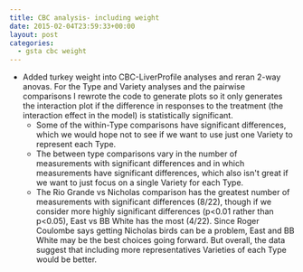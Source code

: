 ```yaml
---
title: CBC analysis- including weight
date: 2015-02-04T23:59:33+00:00
layout: post
categories:
  - gsta cbc weight
---
```

  * Added turkey weight into CBC-LiverProfile analyses and reran 2-way anovas. For the Type and Variety analyses and the pairwise comparisons I rewrote the code to generate plots so it only generates the interaction plot if the difference in responses to the treatment (the interaction effect in the model) is statistically significant.
      * Some of the within-Type comparisons have significant differences, which we would hope not to see if we want to use just one Variety to represent each Type.
      * The between type comparisons vary in the number of measurements with significant differences and in which measurements have significant differences, which also isn't great if we want to just focus on a single Variety for each Type.
      * The Rio Grande vs Nicholas comparison has the greatest number of measurements with significant differences (8/22), though if we consider more highly significant differences (p<0.01 rather than p<0.05), East vs BB White has the most (4/22). Since Roger Coulombe says getting Nicholas birds can be a problem, East and BB White may be the best choices going forward. But overall, the data suggest that including more representatives Varieties of each Type would be better.
